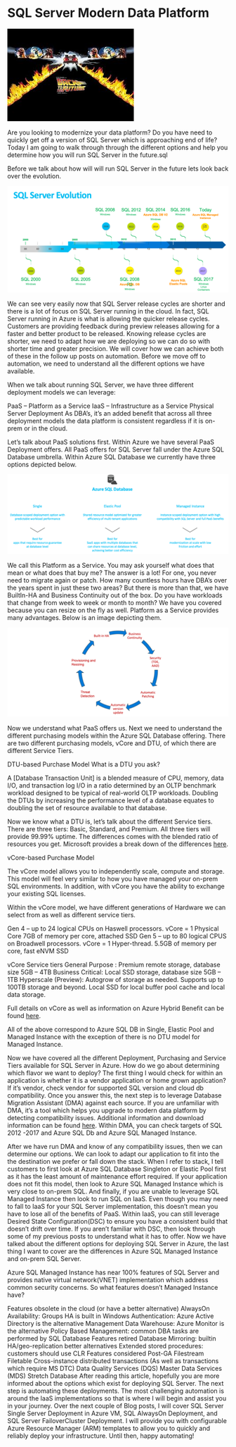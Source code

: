 # SQL Server Modern Data Platform
![image0](assets/images/sqlmdpimage0.png)

Are you looking to modernize your data platform? Do you have need to quickly get off a version of SQL Server which is approaching end of life? Today I am going to walk through through the different options and help you determine how you will run SQL Server in the future.sql

Before we talk about how will will run SQL Server in the future lets look back over the evolution.

![image1](assets/images/sqlmdpimage1.png)

We can see very easily now that SQL Server release cycles are shorter and there is a lot of focus on SQL Server running in the cloud. In fact, SQL Server running in Azure is what is allowing the quicker release cycles. Customers are providing feedback during preview releases allowing for a faster and better product to be released. Knowing release cycles are shorter, we need to adapt how we are deploying so we can do so with shorter time and greater precision. We will cover how we can achieve both of these in the follow up posts on automation. Before we move off to automation, we need to understand all the different options we have available.

When we talk about running SQL Server, we have three different deployment models we can leverage:

PaaS – Platform as a Service
IaaS – Infrastructure as a Service
Physical Server Deployment
As DBA’s, it’s an added benefit that across all three deployment models the data platform is consistent regardless if it is on-prem or in the cloud.

Let’s talk about PaaS solutions first. Within Azure we have several PaaS Deployment offers. All PaaS offers for SQL Server fall under the Azure SQL Database umbrella. Within Azure SQL Database we currently have three options depicted below.

![image2](assets/images/sqlmdpimage2.png)

We call this Platform as a Service. You may ask yourself what does that mean or what does that buy me? The answer is a lot! For one, you never need to migrate again or patch. How many countless hours have DBA’s over the years spent in just these two areas? But there is more than that, we have BuiltIn-HA and Business Continuity out of the box. Do you have workloads that change from week to week or month to month? We have you covered because you can resize on the fly as well. Platform as a Service provides many advantages. Below is an image depicting them.

![image3](assets/images/sqlmdpimage3.png)

Now we understand what PaaS offers us. Next we need to understand the different purchasing models within the Azure SQL Database offering. There are two different purchasing models, vCore and DTU, of which there are different Service Tiers.

DTU-based Purchase Model
What is a DTU you ask?

A [Database Transaction Unit] is a blended measure of CPU, memory, data I/O, and transaction log I/O in a ratio determined by an OLTP benchmark workload designed to be typical of real-world OLTP workloads. Doubling the DTUs by increasing the performance level of a database equates to doubling the set of resource available to that database.

Now we know what a DTU is, let’s talk about the different Service tiers. There are three tiers: Basic, Standard, and Premium. All three tiers will provide 99.99% uptime. The differences comes with the blended ratio of resources you get. Microsoft provides a break down of the differences [here](https://learn.microsoft.com/en-us/azure/azure-sql/database/service-tiers-dtu?view=azuresql).

vCore-based Purchase Model

The vCore model allows you to independently scale, compute and storage. This model will feel very similar to how you have managed your on-prem SQL environments. In addition, with vCore you have the ability to exchange your existing SQL licenses.

Within the vCore model, we have different generations of Hardware we can select from as well as different service tiers.

Gen 4 – up to 24 logical CPUs on Haswell processors. vCore = 1 Physical Core 7GB of memory per core, attached SSD
Gen 5 – up to 80 logical CPUS on Broadwell processors. vCore = 1 Hyper-thread. 5.5GB of memory per core, fast eNVM SSD

vCore Service tiers
General Purpose : Premium remote storage, database size 5GB – 4TB
Business Critical: Local SSD storage, database size 5GB – 1TB
Hyperscale (Preview): Autogrow of storage as needed. Supports up to 100TB storage and beyond. Local SSD for local buffer pool cache and local data storage.

Full details on vCore as well as information on Azure Hybrid Benefit can be found [here](https://learn.microsoft.com/en-us/azure/azure-sql/database/service-tiers-sql-database-vcore?view=azuresql).

All of the above correspond to Azure SQL DB in Single, Elastic Pool and Managed Instance with the exception of there is no DTU model for Managed Instance.

Now we have covered all the different Deployment, Purchasing and Service Tiers available for SQL Server in Azure. How do we go about determining which flavor we want to deploy? The first thing I would check for within an application is whether it is a vendor application or home grown application? If it’s vendor, check vendor for supported SQL version and cloud db compatibility. Once you answer this, the next step is to leverage Database Migration Assistant (DMA) against each source. If you are unfamiliar with DMA, it’s a tool which helps you upgrade to modern data platform by detecting compatibility issues. Additional information and download information can be found [here](https://learn.microsoft.com/en-us/sql/dma/dma-overview?view=sql-server-2017). Within DMA, you can check targets of SQL 2012 -2017 and Azure SQL Db and Azure SQL Managed Instance.

After we have run DMA and know of any compatibility issues, then we can determine our options. We can look to adapt our application to fit into the the destination we prefer or fall down the stack. When I refer to stack, I tell customers to first look at Azure SQL Database Singleton or Elastic Pool first as it has the least amount of maintenance effort required. If your application does not fit this model, then look to Azure SQL Managed Instance which is very close to on-prem SQL. And finally, if you are unable to leverage SQL Managed Instance then look to run SQL on IaaS. Even though you may need to fall to IaaS for your SQL Server implementation, this doesn’t mean you have to lose all of the benefits of PaaS. Within IaaS, you can still leverage Desired State Configuration(DSC) to ensure you have a consistent build that doesn’t drift over time. If you aren’t familiar with DSC, then look through some of my previous posts to understand what it has to offer. Now we have talked about the different options for deploying SQL Server in Azure, the last thing I want to cover are the differences in Azure SQL Managed Instance and on-prem SQL Server.

Azure SQL Managed Instance has near 100% features of SQL Server and provides native virtual network(VNET) implementation which address common security concerns. So what features doesn’t Managed Instance have?

Features obsolete in the cloud (or have a better alternative)
AlwaysOn Availability: Groups HA is built in
Windows Authentication: Azure Active Directory is the alternative
Management Data Warehouse: Azure Monitor is the alternative
Policy Based Management: common DBA tasks are performed by SQL Database
Features retired
Database Mirroring: builtin HA/geo-replication better alternatives
Extended stored procedures: customers should use CLR
Features considered Post-GA
Filestream
Filetable
Cross-instance distributed transactions (As well as transactions which require MS DTC)
Data Quality Services (DQS)
Master Data Services (MDS)
Stretch Database
After reading this article, hopefully you are more informed about the options which exist for deploying SQL Server. The next step is automating these deployments. The most challenging automation is around the IaaS implementations so that is where I will begin and assist you in your journey. Over the next couple of Blog posts, I will cover SQL Server Single Server Deployment in Azure VM, SQL AlwaysOn Deployment, and SQL Server FailoverCluster Deployment. I will provide you with configurable Azure Resource Manager (ARM) templates to allow you to quickly and reliably deploy your infrastructure. Until then, happy automating!